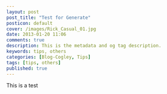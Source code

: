 ```yaml
---
layout: post
post_title: "Test for Generate"
posticon: default
cover: /images/Rick_Casual_01.jpg
date: 2013-01-20 11:06
comments: true
description: This is the metadata and og tag description.
keywords: tips, others
categories: [Blog-Cogley, Tips]
tags: [tips, others]
published: true
---
```


This is a test
